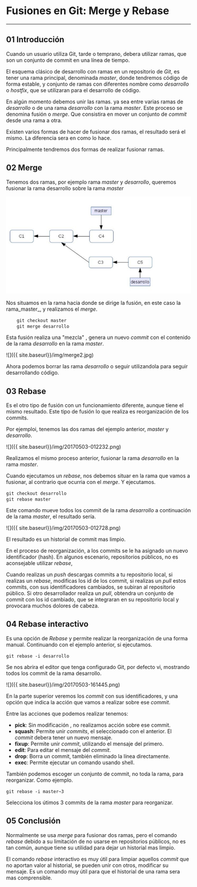 

# Fusiones  en Git: Merge y Rebase #
---

## 01 Introducción

Cuando un usuario utiliza Git, tarde o temprano, debera utilizar ramas, que son un conjunto de commit en una línea de tiempo.

El esquema clásico de desarrollo con ramas en un repositorio de _Git_, es tener una rama principal, denominada _master_, donde tendremos código de forma estable, y conjunto de ramas con diferentes nombre como _desarrollo_ o _hostfix_, que se utilizaran para el desarrollo de código.

En algún momento debemos unir las ramas. ya sea entre varias ramas de _desarrollo_ o de una rama _desarrollo_ con la rama _master_. Este proceso se denomina  fusión o _merge_. Que consistira en mover un conjunto de _commit_ desde una rama a otra.

Existen varios formas de hacer de fusionar dos ramas, el resultado será el mismo. La diferencia sera en como lo hace.

Principalmente tendremos dos formas de realizar fusionar ramas.


## 02 Merge

 Tenemos dos ramas, por ejemplo rama _master_ y _desarrollo_, queremos fusionar la rama desarrollo sobre la rama _master_


![](/img/20170502-165541.png) 


Nos situamos en la rama hacia donde se dirige la fusión, en este caso la rama_master_, y realizamos el _merge_.


		git checkout master
		git merge desarrollo

Esta fusión realiza una "mezcla" , genera un nuevo _commit_ con el contenido de la rama _desarrollo_ en la rama _master_.

![]({{ site.baseurl}}/img/merge2.jpg) 

Ahora podemos borrar las rama _desarrollo_ o seguir utilizandola para seguir desarrollando código.


## 03 Rebase

Es el otro tipo de fusión con un funcionamiento diferente, aunque tiene el mismo resultado. Este tipo de fusión lo que realiza es reorganización de los commits. 

Por ejemploi, tenemos las dos ramas del ejemplo anterior, _master_ y _desarrollo_.

![]({{ site.baseurl}}/img/20170503-012232.png)

Realizamos el  mismo proceso anterior, fusionar  la rama _desarrollo_ en la rama _master_.

Cuando ejecutamos un _rebase_, nos debemos situar en la rama que vamos a fusionar, al contrario que ocurria con el _merge_. Y ejecutamos.

	git checkout desarrollo
	git rebase master
	
Este comando mueve todos los commit de la rama _desarrollo_ a continuación de la rama _master_, el resultado sería.

![]({{ site.baseurl}}/img/20170503-012728.png)

El resultado es  un historial de commit mas limpio.

En el proceso de reorganización, a los commits se le ha asignado un nuevo identificador (hash). En algunos escenario, repositorios públicos, no es aconsejable utilizar _rebase_, 

Cuando realizas un _push_ descargas commits a tu repositorio local, si realizas un _rebase_, modificas los id de los commit, si realizas un _pull_ estos commits, con sus identificadores cambiados, se subiran al repositorio público. Si  otro desarrollador realiza un _pull_, obtendra un conjunto de commit con los id cambiado, que se integraran en su repositorio local y provocara muchos dolores de cabeza.

## 04 Rebase interactivo

Es una opción de _Rebase_ y permite realizar la reorganización de una forma manual. Continuando con el ejemplo anterior, si ejecutamos.

	git rebase -i desarrollo

Se nos abrira el editor que tenga configurado Git, por defecto vi, mostrando todos los commit de la rama desarrollo.

![]({{ site.baseurl}}/img/20170503-161445.png)

En la parte superior veremos los _commit_ con sus identificadores, y una opción que indica la acción que vamos a realizar sobre ese _commit_.

Entre las acciones que podemos realizar tenemos:

- **pick**: Sin modificación , no realizamos acción sobre ese commit.
- **squash**: Permite unir _commits_, el seleccionado con el anterior. El _commit_ debera tener un nuevo mensaje.
- **fixup**: Permite unir _commit_, utilizando el mensaje del primero.
- **edit**: Para editar el mensaje del _commit_.
- **drop**: Borra un commit, también eliminado la línea directamente.
- **exec**: Permite ejecutar un comando usando shell.

También podemos escoger un conjunto de commit, no toda la rama, para reorganizar. Como ejemplo.

	git rebase -i master~3

Selecciona los útimos 3 commits de la rama _master_ para reorganizar.


## 05 Conclusión

Normalmente se usa _merge_ para fusionar dos ramas, pero el comando _rebase_ debido a su limitación de no usarse en repositorios públicos, no es tan común, aunque tiene su utilidad para dejar un historial mas limpio.

El comando _rebase_ interactivo es muy útil para limpiar aquellos _commit_ que no aportan valor al historial, se pueden unir con otros, modificar su mensaje. Es un comando muy útil para que el historial de una rama sera mas comprensible.
